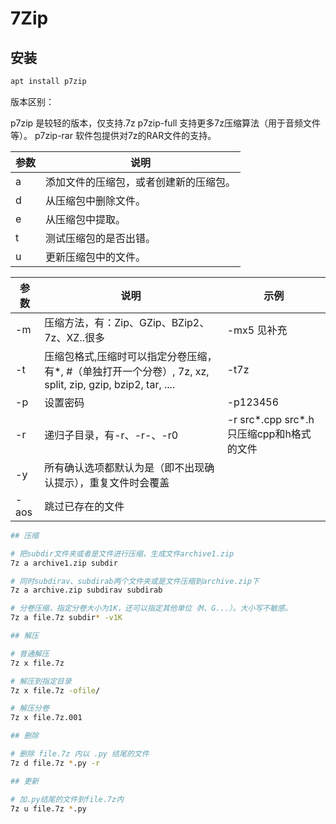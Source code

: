 # 7Zip

## 安装

```bash
apt install p7zip
```

版本区别：

p7zip 是较轻的版本，仅支持.7z
p7zip-full 支持更多7z压缩算法（用于音频文件等）。
p7zip-rar 软件包提供对7z的RAR文件的支持。

参数|说明
-|-
a|添加文件的压缩包，或者创建新的压缩包。
d|从压缩包中删除文件。
e|从压缩包中提取。
t|测试压缩包的是否出错。
u|更新压缩包中的文件。

参数|说明|示例
-|-|-
-m | 压缩方法，有：Zip、GZip、BZip2、7z、XZ..很多 | -mx5 见补充
-t | 压缩包格式,压缩时可以指定分卷压缩， 有*, #（单独打开一个分卷）, 7z, xz, split, zip, gzip, bzip2, tar, .... | -t7z
-p | 设置密码 | -p123456
-r | 递归子目录，有-r、-r-、-r0 | -r src*.cpp src*.h只压缩cpp和h格式的文件
-y | 所有确认选项都默认为是（即不出现确认提示），重复文件时会覆盖
-aos | 跳过已存在的文件

```bash
## 压缩

# 把subdir文件夹或者是文件进行压缩，生成文件archive1.zip
7z a archive1.zip subdir

# 同时subdirav、subdirab两个文件夹或是文件压缩到archive.zip下
7z a archive.zip subdirav subdirab

# 分卷压缩，指定分卷大小为1K，还可以指定其他单位（M、G...）。大小写不敏感。
7z a file.7z subdir* -v1K
```

```bash
## 解压

# 普通解压
7z x file.7z

# 解压到指定目录
7z x file.7z -ofile/

# 解压分卷
7z x file.7z.001

```

```bash
## 删除

# 删除 file.7z 内以 .py 结尾的文件
7z d file.7z *.py -r
```

```bash
## 更新

# 加.py结尾的文件到file.7z内
7z u file.7z *.py
```
